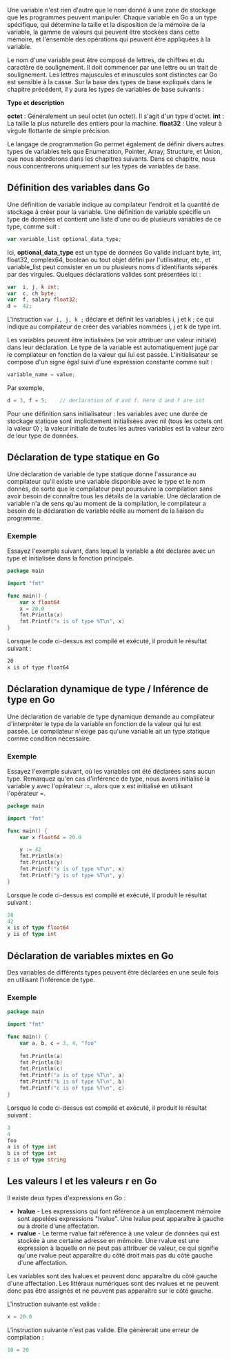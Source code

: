 Une variable n'est rien d'autre que le nom donné à une zone de stockage que les programmes peuvent manipuler. Chaque variable en Go a un type spécifique, qui détermine la taille et la disposition de la mémoire de la variable, la gamme de valeurs qui peuvent être stockées dans cette mémoire, et l'ensemble des opérations qui peuvent être appliquées à la variable.

Le nom d'une variable peut être composé de lettres, de chiffres et du caractère de soulignement. Il doit commencer par une lettre ou un trait de soulignement. Les lettres majuscules et minuscules sont distinctes car Go est sensible à la casse. Sur la base des types de base expliqués dans le chapitre précédent, il y aura les types de variables de base suivants :

**Type et description**

**octet** : Généralement un seul octet (un octet). Il s'agit d'un type d'octet.
**int** : La taille la plus naturelle des entiers pour la machine.
**float32** : Une valeur à virgule flottante de simple précision.

Le langage de programmation Go permet également de définir divers autres types de variables tels que Enumeration, Pointer, Array, Structure, et Union, que nous aborderons dans les chapitres suivants. Dans ce chapitre, nous nous concentrerons uniquement sur les types de variables de base.

## Définition des variables dans Go

Une définition de variable indique au compilateur l'endroit et la quantité de stockage à créer pour la variable. Une définition de variable spécifie un type de données et contient une liste d'une ou de plusieurs variables de ce type, comme suit :

```go
var variable_list optional_data_type;
```

Ici, **optional_data_type** est un type de données Go valide incluant byte, int, float32, complex64, boolean ou tout objet défini par l'utilisateur, etc., et variable_list peut consister en un ou plusieurs noms d'identifiants séparés par des virgules. Quelques déclarations valides sont présentées ici :

```go
var  i, j, k int;
var  c, ch byte;
var  f, salary float32;
d =  42;
```

L'instruction ```var i, j, k ;``` déclare et définit les variables i, j et k ; ce qui indique au compilateur de créer des variables nommées i, j et k de type int.

Les variables peuvent être initialisées (se voir attribuer une valeur initiale) dans leur déclaration. Le type de la variable est automatiquement jugé par le compilateur en fonction de la valeur qui lui est passée. L'initialisateur se compose d'un signe égal suivi d'une expression constante comme suit :

```go
variable_name = value;
```

Par exemple,

```go
d = 3, f = 5;    // declaration of d and f. Here d and f are int 
```

Pour une définition sans initialisateur : les variables avec une durée de stockage statique sont implicitement initialisées avec nil (tous les octets ont la valeur 0) ; la valeur initiale de toutes les autres variables est la valeur zéro de leur type de données.

## Déclaration de type statique en Go

Une déclaration de variable de type statique donne l'assurance au compilateur qu'il existe une variable disponible avec le type et le nom donnés, de sorte que le compilateur peut poursuivre la compilation sans avoir besoin de connaître tous les détails de la variable. Une déclaration de variable n'a de sens qu'au moment de la compilation, le compilateur a besoin de la déclaration de variable réelle au moment de la liaison du programme.

### Exemple

Essayez l'exemple suivant, dans lequel la variable a été déclarée avec un type et initialisée dans la fonction principale.

```go
package main

import "fmt"

func main() {
    var x float64
    x = 20.0
    fmt.Println(x)
    fmt.Printf("x is of type %T\n", x)
}
```

Lorsque le code ci-dessus est compilé et exécuté, il produit le résultat suivant :

```bash
20
x is of type float64
```

## Déclaration dynamique de type / Inférence de type en Go

Une déclaration de variable de type dynamique demande au compilateur d'interpréter le type de la variable en fonction de la valeur qui lui est passée. Le compilateur n'exige pas qu'une variable ait un type statique comme condition nécessaire.

### Exemple

Essayez l'exemple suivant, où les variables ont été déclarées sans aucun type. Remarquez qu'en cas d'inférence de type, nous avons initialisé la variable y avec l'opérateur :=, alors que x est initialisé en utilisant l'opérateur =.

```go
package main

import "fmt"

func main() {
    var x float64 = 20.0

    y := 42 
    fmt.Println(x)
    fmt.Println(y)
    fmt.Printf("x is of type %T\n", x)
    fmt.Printf("y is of type %T\n", y)	
}
```

Lorsque le code ci-dessus est compilé et exécuté, il produit le résultat suivant :

```go
20
42
x is of type float64
y is of type int
```

## Déclaration de variables mixtes en Go

Des variables de différents types peuvent être déclarées en une seule fois en utilisant l'inférence de type.

### Exemple

```go
package main

import "fmt"

func main() {
    var a, b, c = 3, 4, "foo"  
        
    fmt.Println(a)
    fmt.Println(b)
    fmt.Println(c)
    fmt.Printf("a is of type %T\n", a)
    fmt.Printf("b is of type %T\n", b)
    fmt.Printf("c is of type %T\n", c)
}
```

Lorsque le code ci-dessus est compilé et exécuté, il produit le résultat suivant :

```go
3
4
foo
a is of type int
b is of type int
c is of type string
```

## Les valeurs l et les valeurs r en Go

Il existe deux types d'expressions en Go :

- **lvalue** - Les expressions qui font référence à un emplacement mémoire sont appelées expressions "lvalue". Une lvalue peut apparaître à gauche ou à droite d'une affectation.
- **rvalue** - Le terme rvalue fait référence à une valeur de données qui est stockée à une certaine adresse en mémoire. Une rvalue est une expression à laquelle on ne peut pas attribuer de valeur, ce qui signifie qu'une rvalue peut apparaître du côté droit mais pas du côté gauche d'une affectation.

Les variables sont des lvalues et peuvent donc apparaître du côté gauche d'une affectation. Les littéraux numériques sont des rvalues et ne peuvent donc pas être assignés et ne peuvent pas apparaître sur le côté gauche.

L'instruction suivante est valide :

```go
x = 20.0
```

L'instruction suivante n'est pas valide. Elle générerait une erreur de compilation :

```go
10 = 20
```